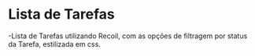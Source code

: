 # Lista de Tarefas

-Lista de Tarefas utilizando Recoil, com as opções de filtragem por status da Tarefa, estilizada em css.
